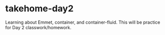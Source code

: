 # takehome-day2
Learning about Emmet, container, and container-fluid. This will be practice for Day 2 classwork/homework.
